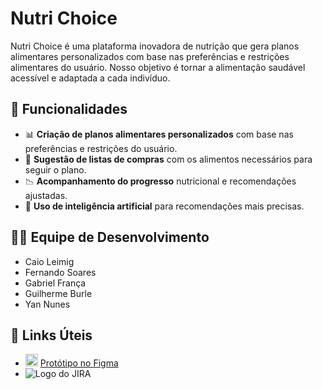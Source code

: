 # Nutri Choice

Nutri Choice é uma plataforma inovadora de nutrição que gera planos alimentares personalizados com base nas preferências e restrições alimentares do usuário. Nosso objetivo é tornar a alimentação saudável acessível e adaptada a cada indivíduo.

## 📌 Funcionalidades
- 📊 **Criação de planos alimentares personalizados** com base nas preferências e restrições do usuário.
- 🛒 **Sugestão de listas de compras** com os alimentos necessários para seguir o plano.
- 📉 **Acompanhamento do progresso** nutricional e recomendações ajustadas.
- 🤖 **Uso de inteligência artificial** para recomendações mais precisas.

## 👨‍💻 Equipe de Desenvolvimento
- Caio Leimig
- Fernando Soares
- Gabriel França
- Guilherme Burle
- Yan Nunes

## 🔗 Links Úteis
- <img src="https://upload.wikimedia.org/wikipedia/commons/3/33/Figma-logo.svg" alt="Figma Logo" width="20" height="20"> [Protótipo no Figma](https://www.figma.com/design/jQSgfpDlNCRetoDEvQjKXb/Untitled?node-id=0-1&p=f&t=L4Ae5OJ66n1Ktpue-0)
- ![Logo do JIRA](https://www.atlassian.com/dam/jcr:2e5d9b92-7b4a-457d-aeea-4a0cfef70f89/jira-logo.svg)


